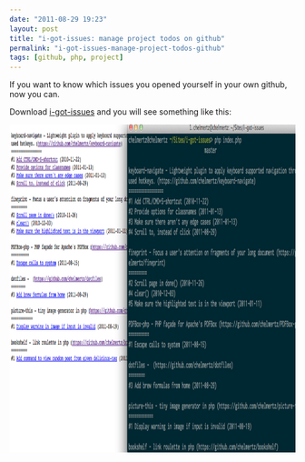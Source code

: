```yaml
---
date: "2011-08-29 19:23"
layout: post
title: "i-got-issues: manage project todos on github"
permalink: "i-got-issues-manage-project-todos-github"
tags: [github, php, project]
---
```


If you want to know which issues you opened yourself in your own github, now you can.

Download <a href="https://github.com/chelmertz/i-got-issues">i-got-issues</a> and you will see something like this:
<p style="text-align: center;"><img class="aligncenter" src="https://github.com/chelmertz/i-got-issues/raw/master/demo.png" alt="demo image" width="1115" height="577" /></p>
